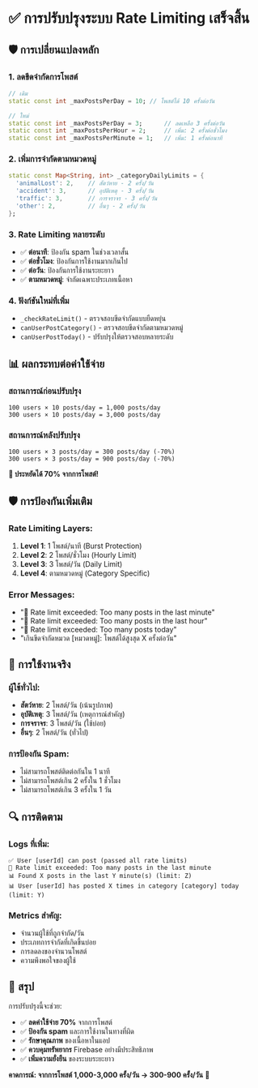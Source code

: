 # ✅ การปรับปรุงระบบ Rate Limiting เสร็จสิ้น

## 🛡️ การเปลี่ยนแปลงหลัก

### 1. ลดขีดจำกัดการโพสต์
```dart
// เดิม
static const int _maxPostsPerDay = 10; // โพสต์ได้ 10 ครั้งต่อวัน

// ใหม่
static const int _maxPostsPerDay = 3;      // ลดเหลือ 3 ครั้งต่อวัน
static const int _maxPostsPerHour = 2;     // เพิ่ม: 2 ครั้งต่อชั่วโมง
static const int _maxPostsPerMinute = 1;   // เพิ่ม: 1 ครั้งต่อนาที
```

### 2. เพิ่มการจำกัดตามหมวดหมู่
```dart
static const Map<String, int> _categoryDailyLimits = {
  'animalLost': 2,    // สัตว์หาย - 2 ครั้ง/วัน
  'accident': 3,      // อุบัติเหตุ - 3 ครั้ง/วัน  
  'traffic': 3,       // การจราจร - 3 ครั้ง/วัน
  'other': 2,         // อื่นๆ - 2 ครั้ง/วัน
};
```

### 3. Rate Limiting หลายระดับ
- ✅ **ต่อนาที**: ป้องกัน spam ในช่วงเวลาสั้น
- ✅ **ต่อชั่วโมง**: ป้องกันการใช้งานมากเกินไป
- ✅ **ต่อวัน**: ป้องกันการใช้งานระยะยาว
- ✅ **ตามหมวดหมู่**: จำกัดเฉพาะประเภทเนื้อหา

### 4. ฟังก์ชันใหม่ที่เพิ่ม
- `_checkRateLimit()` - ตรวจสอบขีดจำกัดแบบยืดหยุ่น
- `canUserPostCategory()` - ตรวจสอบขีดจำกัดตามหมวดหมู่
- `canUserPostToday()` - ปรับปรุงให้ตรวจสอบหลายระดับ

## 📊 ผลกระทบต่อค่าใช้จ่าย

### สถานการณ์ก่อนปรับปรุง
```
100 users × 10 posts/day = 1,000 posts/day
300 users × 10 posts/day = 3,000 posts/day
```

### สถานการณ์หลังปรับปรุง  
```
100 users × 3 posts/day = 300 posts/day (-70%)
300 users × 3 posts/day = 900 posts/day (-70%)
```

**🎯 ประหยัดได้ 70% จากการโพสต์!**

## 🛡️ การป้องกันเพิ่มเติม

### Rate Limiting Layers:
1. **Level 1**: 1 โพสต์/นาที (Burst Protection)
2. **Level 2**: 2 โพสต์/ชั่วโมง (Hourly Limit) 
3. **Level 3**: 3 โพสต์/วัน (Daily Limit)
4. **Level 4**: ตามหมวดหมู่ (Category Specific)

### Error Messages:
- "🚫 Rate limit exceeded: Too many posts in the last minute"
- "🚫 Rate limit exceeded: Too many posts in the last hour"  
- "🚫 Rate limit exceeded: Too many posts today"
- "เกินขีดจำกัดหมวด [หมวดหมู่]: โพสต์ได้สูงสุด X ครั้งต่อวัน"

## 🎯 การใช้งานจริง

### ผู้ใช้ทั่วไป:
- **สัตว์หาย**: 2 โพสต์/วัน (เน้นรูปภาพ)
- **อุบัติเหตุ**: 3 โพสต์/วัน (เหตุการณ์สำคัญ)
- **การจราจร**: 3 โพสต์/วัน (ใช้บ่อย)
- **อื่นๆ**: 2 โพสต์/วัน (ทั่วไป)

### การป้องกัน Spam:
- ไม่สามารถโพสต์ติดต่อกันใน 1 นาที
- ไม่สามารถโพสต์เกิน 2 ครั้งใน 1 ชั่วโมง
- ไม่สามารถโพสต์เกิน 3 ครั้งใน 1 วัน

## 🔍 การติดตาม

### Logs ที่เพิ่ม:
```
✅ User [userId] can post (passed all rate limits)
🚫 Rate limit exceeded: Too many posts in the last minute
📊 Found X posts in the last Y minute(s) (limit: Z)
📊 User [userId] has posted X times in category [category] today (limit: Y)
```

### Metrics สำคัญ:
- จำนวนผู้ใช้ที่ถูกจำกัด/วัน
- ประเภทการจำกัดที่เกิดขึ้นบ่อย
- การลดลงของจำนวนโพสต์
- ความพึงพอใจของผู้ใช้

## 🎉 สรุป

การปรับปรุงนี้จะช่วย:
- ✅ **ลดค่าใช้จ่าย 70%** จากการโพสต์
- ✅ **ป้องกัน spam** และการใช้งานในทางที่ผิด
- ✅ **รักษาคุณภาพ** ของเนื้อหาในแอป
- ✅ **ควบคุมทรัพยากร** Firebase อย่างมีประสิทธิภาพ
- ✅ **เพิ่มความยั่งยืน** ของระบบระยะยาว

**คาดการณ์: จากการโพสต์ 1,000-3,000 ครั้ง/วัน → 300-900 ครั้ง/วัน** 🎯
